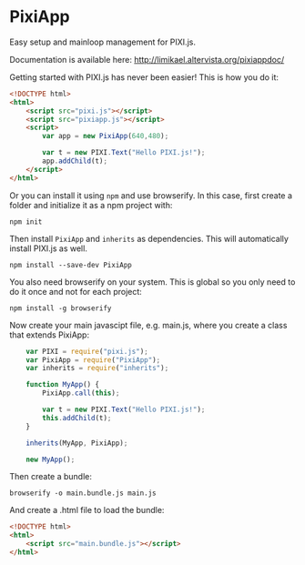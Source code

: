 PixiApp
=======

Easy setup and mainloop management for PIXI.js.

Documentation is available here: http://limikael.altervista.org/pixiappdoc/

Getting started with PIXI.js has never been easier! This is how you do it:

````html
<!DOCTYPE html>
<html>
	<script src="pixi.js"></script>
	<script src="pixiapp.js"></script>
	<script>
		var app = new PixiApp(640,480);

		var t = new PIXI.Text("Hello PIXI.js!");
		app.addChild(t);
	</script>
</html>
````

Or you can install it using `npm` and use browserify. In this case, first create a folder and
initialize it as a npm project with:

    npm init

Then install `PixiApp` and `inherits` as dependencies. This will automatically install PIXI.js as well.

    npm install --save-dev PixiApp

You also need browserify on your system. This is global so you only need to do it once and not for 
each project:

    npm install -g browserify

Now create your main javascipt file, e.g. main.js, where you create a class that extends PixiApp:

````javascript
    var PIXI = require("pixi.js");
    var PixiApp = require("PixiApp");
    var inherits = require("inherits");

    function MyApp() {
        PixiApp.call(this);

		var t = new PIXI.Text("Hello PIXI.js!");
		this.addChild(t);
    }

    inherits(MyApp, PixiApp);

    new MyApp();
````

Then create a bundle:

    browserify -o main.bundle.js main.js

And create a .html file to load the bundle:

````html
<!DOCTYPE html>
<html>
	<script src="main.bundle.js"></script>
</html>
````
